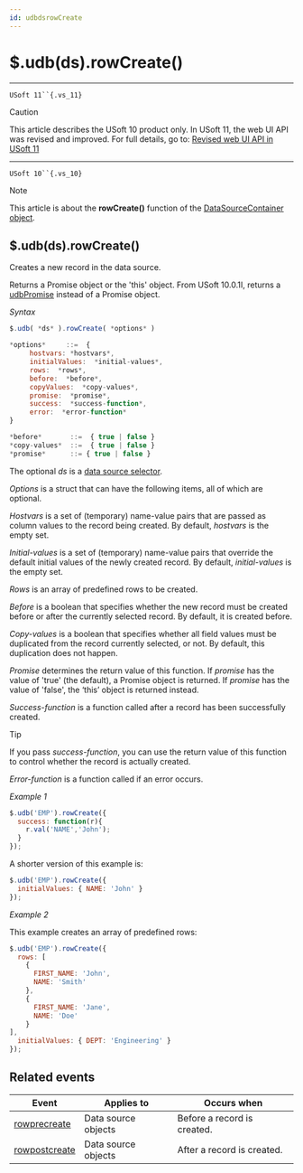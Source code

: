 ```yaml
---
id: udbdsrowCreate
---
```


# $.udb(ds).rowCreate()



----

`USoft 11``{.vs_11}`

> [!CAUTION]
> This article describes the USoft 10 product only.
> In USoft 11, the web UI API was revised and improved. For full details, go to:
> [Revised web UI API in USoft 11](/docs/Web%20and%20app%20UIs/UDB%20udb/Revised%20web%20UI%20API%20in%20USoft%2011.md)

----

`USoft 10``{.vs_10}`

> [!NOTE]
> This article is about the **rowCreate()** function of the [DataSourceContainer object](/docs/Web%20and%20app%20UIs/UDB%20DataSourceContainer).

## **$.udb(ds).rowCreate()**

Creates a new record in the data source.

Returns a Promise object or the 'this' object. From USoft 10.0.1I, returns a [udbPromise](/docs/Web%20and%20app%20UIs/JavaScript/Promises%20for%20asynchronous%20Javascript.md) instead of a Promise object.

*Syntax*

```js
$.udb( *ds* ).rowCreate( *options* )

*options*     ::=  {
     hostvars: *hostvars*,
     initialValues:  *initial-values*,
     rows:  *rows*,
     before:  *before*,
     copyValues:  *copy-values*,
     promise:  *promise*,
     success:  *success-function*,
     error:  *error-function*
}

*before*       ::=  { true | false }
*copy-values*  ::=  { true | false }
*promise*      ::= { true | false }
```

The optional *ds* is a [data source selector](/docs/Web%20and%20app%20UIs/UDB%20DataSourceMetaContainer/UDB%20DataSourceMetaContainer%20object.md).

*Options* is a struct that can have the following items, all of which are optional.

*Hostvars* is a set of (temporary) name-value pairs that are passed as column values to the record being created. By default, *hostvars* is the empty set.

*Initial-values* is a set of (temporary) name-value pairs that override the default initial values of the newly created record. By default, *initial-values* is the empty set.

*Rows* is an array of predefined rows to be created.

*Before* is a boolean that specifies whether the new record must be created before or after the currently selected record. By default, it is created before.

*Copy-values* is a boolean that specifies whether all field values must be duplicated from the record currently selected, or not. By default, this duplication does not happen.

*Promise* determines the return value of this function. If *promise* has the value of 'true' (the default), a Promise object is returned. If *promise* has the value of 'false', the ‘this’ object is returned instead.

*Success-function* is a function called after a record has been successfully created.

> [!TIP]
> If you pass *success-function*, you can use the return value of this function to control whether the record is actually created.

*Error-function* is a function called if an error occurs.

*Example 1*

```js
$.udb('EMP').rowCreate({
  success: function(r){
    r.val('NAME','John');
  }
});
```

A shorter version of this example is:

```js
$.udb('EMP').rowCreate({
  initialValues: { NAME: 'John' }
});
```

*Example 2*

This example creates an array of predefined rows:

```js
$.udb('EMP').rowCreate({
  rows: [
    {
      FIRST_NAME: 'John',
      NAME: 'Smith'
    },
    {
      FIRST_NAME: 'Jane',
      NAME: 'Doe'
    }                              
],
  initialValues: { DEPT: 'Engineering' }
});
```

## Related events

|**Event**|**Applies to**|**Occurs when**|
|--------|--------|--------|
|[rowprecreate](/docs/Web%20and%20app%20UIs/UDB%20Events/rowprecreate.md)|Data source objects|Before a record is created.|
|[rowpostcreate](/docs/Web%20and%20app%20UIs/UDB%20Events/rowpostcreate.md)|Data source objects|After a record is created.|



 
